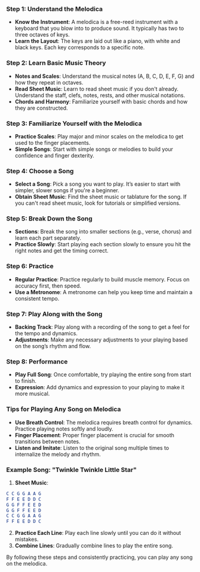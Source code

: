 
### Step 1: Understand the Melodica

- **Know the Instrument**: A melodica is a free-reed instrument with a keyboard that you blow into to produce sound. It typically has two to three octaves of keys.
- **Learn the Layout**: The keys are laid out like a piano, with white and black keys. Each key corresponds to a specific note.

### Step 2: Learn Basic Music Theory

- **Notes and Scales**: Understand the musical notes (A, B, C, D, E, F, G) and how they repeat in octaves.
- **Read Sheet Music**: Learn to read sheet music if you don't already. Understand the staff, clefs, notes, rests, and other musical notations.
- **Chords and Harmony**: Familiarize yourself with basic chords and how they are constructed.

### Step 3: Familiarize Yourself with the Melodica

- **Practice Scales**: Play major and minor scales on the melodica to get used to the finger placements.
- **Simple Songs**: Start with simple songs or melodies to build your confidence and finger dexterity.

### Step 4: Choose a Song

- **Select a Song**: Pick a song you want to play. It’s easier to start with simpler, slower songs if you're a beginner.
- **Obtain Sheet Music**: Find the sheet music or tablature for the song. If you can't read sheet music, look for tutorials or simplified versions.

### Step 5: Break Down the Song

- **Sections**: Break the song into smaller sections (e.g., verse, chorus) and learn each part separately.
- **Practice Slowly**: Start playing each section slowly to ensure you hit the right notes and get the timing correct.

### Step 6: Practice

- **Regular Practice**: Practice regularly to build muscle memory. Focus on accuracy first, then speed.
- **Use a Metronome**: A metronome can help you keep time and maintain a consistent tempo.

### Step 7: Play Along with the Song

- **Backing Track**: Play along with a recording of the song to get a feel for the tempo and dynamics.
- **Adjustments**: Make any necessary adjustments to your playing based on the song’s rhythm and flow.

### Step 8: Performance

- **Play Full Song**: Once comfortable, try playing the entire song from start to finish.
- **Expression**: Add dynamics and expression to your playing to make it more musical.

### Tips for Playing Any Song on Melodica

- **Use Breath Control**: The melodica requires breath control for dynamics. Practice playing notes softly and loudly.
- **Finger Placement**: Proper finger placement is crucial for smooth transitions between notes.
- **Listen and Imitate**: Listen to the original song multiple times to internalize the melody and rhythm.

### Example Song: "Twinkle Twinkle Little Star"

1. **Sheet Music**:
```mathematica
C C G G A A G
F F E E D D C
G G F F E E D
G G F F E E D
C C G G A A G
F F E E D D C
```

2. **Practice Each Line**: Play each line slowly until you can do it without mistakes.
3. **Combine Lines**: Gradually combine lines to play the entire song.

By following these steps and consistently practicing, you can play any song on the melodica.